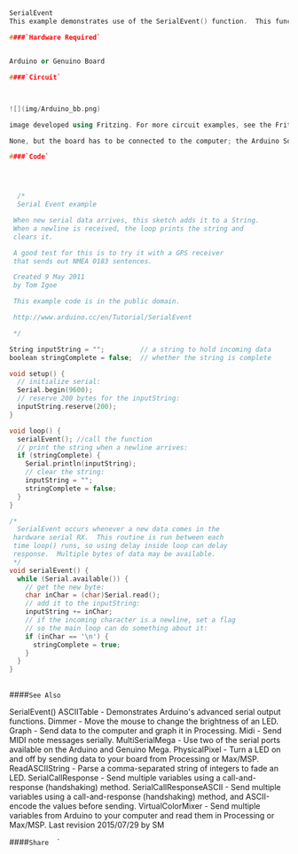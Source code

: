 ##
```c++
SerialEvent
This example demonstrates use of the SerialEvent() function.  This function is called inside the loop(). If there is serial data in the buffer each character found is added to a string until a newline is found. In this case the string made by the characters received so far is printed and set back to null.

####`Hardware Required`


Arduino or Genuino Board

####`Circuit`



![](img/Arduino_bb.png)

image developed using Fritzing. For more circuit examples, see the Fritzing project page 

None, but the board has to be connected to the computer; the Arduino Software (IDE) serial monitor may be used to communicate the single or multiple characters and receive the string back.

####`Code`




  /*
  Serial Event example

 When new serial data arrives, this sketch adds it to a String.
 When a newline is received, the loop prints the string and
 clears it.

 A good test for this is to try it with a GPS receiver
 that sends out NMEA 0183 sentences.

 Created 9 May 2011
 by Tom Igoe

 This example code is in the public domain.

 http://www.arduino.cc/en/Tutorial/SerialEvent

 */

String inputString = "";         // a string to hold incoming data
boolean stringComplete = false;  // whether the string is complete

void setup() {
  // initialize serial:
  Serial.begin(9600);
  // reserve 200 bytes for the inputString:
  inputString.reserve(200);
}

void loop() {
  serialEvent(); //call the function
  // print the string when a newline arrives:
  if (stringComplete) {
    Serial.println(inputString);
    // clear the string:
    inputString = "";
    stringComplete = false;
  }
}

/*
  SerialEvent occurs whenever a new data comes in the
 hardware serial RX.  This routine is run between each
 time loop() runs, so using delay inside loop can delay
 response.  Multiple bytes of data may be available.
 */
void serialEvent() {
  while (Serial.available()) {
    // get the new byte:
    char inChar = (char)Serial.read();
    // add it to the inputString:
    inputString += inChar;
    // if the incoming character is a newline, set a flag
    // so the main loop can do something about it:
    if (inChar == '\n') {
      stringComplete = true;
    }
  }
}
  
```




####`See Also`

SerialEvent()
ASCIITable - Demonstrates Arduino's advanced serial output functions.
Dimmer - Move the mouse to change the brightness of an LED.
Graph - Send data to the computer and graph it in Processing.
Midi - Send MIDI note messages serially.
MultiSerialMega - Use two of the serial ports available on the Arduino and Genuino Mega.
PhysicalPixel - Turn a LED on and off by sending data to your board from Processing or Max/MSP.
ReadASCIIString - Parse a comma-separated string of integers to fade an LED.
SerialCallResponse - Send multiple variables using a call-and-response (handshaking) method.
SerialCallResponseASCII - Send multiple variables using a call-and-response (handshaking) method, and ASCII-encode the values before sending.
VirtualColorMixer - Send multiple variables from Arduino to your computer and read them in Processing or Max/MSP.
 Last revision 2015/07/29 by SM 




				
				




  ####`Share`
`
`
`
